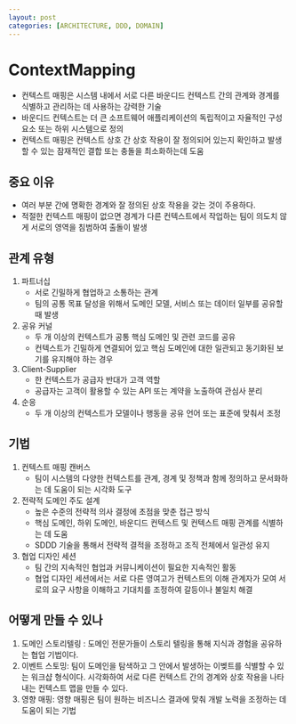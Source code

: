 ```yaml
---
layout: post
categories: [ARCHITECTURE, DDD, DOMAIN]
---
```



# ContextMapping

- 컨텍스트 매핑은 시스템 내에서 서로 다른 바운디드 컨텍스트 간의 관계와 경계를 식별하고 관리하는 데 사용하는 강력한 기술
- 바운디드 컨텍스트는 더 큰 소프트웨어 애플리케이션의 독립적이고 자율적인 구성 요소 또는 하위 시스템으로 정의
- 컨텍스트 매핑은 컨텍스트 상호 간 상호 작용이 잘 정의되어 있는지 확인하고 발생할 수 있는 잠재적인 결합 또는 충돌을 최소화하는데 도움

## 중요 이유
- 여러 부분 간에 명확한 경계와 잘 정의된 상호 작용을 갖는 것이 주용하다.
- 적절한 컨텍스트 매핑이 없으면 경계가 다른 컨텍스트에서 작업하는 팀이 의도치 않게 서로의 영역을 침범하여 출돌이 발생

## 관계 유형
1. 파트너십 
   - 서로 긴밀하게 협업하고 소통하는 관계
   - 팀의 공통 목표 달성을 위해서 도메인 모델, 서비스 또는 데이터 일부를 공유할 때 발생
2. 공유 커널
   - 두 개 이상의 컨텍스트가 공통 핵심 도메인 및 관련 코드를 공유
   - 컨텍스트가 긴밀하게 연결되어 있고 핵심 도메인에 대한 일관되고 동기화된 보기를 유지해야 하는 경우
3. Client-Supplier
   - 한 컨텍스트가 공급자 반대가 고객 역할
   - 공급자는 고객이 활용할 수 있는 API 또는 계약을 노출하여 관심사 분리
4. 순응
   - 두 개 이상의 컨텍스트가 모델이나 행동을 공유 언어 또는 표준에 맞춰서 조정
## 기법
1. 컨텍스트 매핑 캔버스
   - 팀이 시스템의 다양한 컨텍스트를 관계, 경계 및 정책과 함께 정의하고 문서화하는 데 도움이 되는 시각화 도구
2. 전략적 도메인 주도 설계
   - 높은 수준의 전략적 의사 결정에 초점을 맞춘 접근 방식
   - 핵심 도메인, 하위 도메인, 바운디드 컨텍스트 및 컨텍스트 매핑 관계를 식별하는 데 도움
   - SDDD 기술을 통해서 전략적 결적을 조정하고 조직 전체에서 일관성 유지
3. 협업 디자인 세션
   - 팀 간의 지속적인 협업과 커뮤니케이션이 필요한 지속적인 활동
   - 협업 디자인 세션에서는 서로 다른 영여고가 컨텍스트의 이해 관계자가 모여 서로의 요구 사항을 이해하고 기대치를 조정하여 갈등이나 불일치 해결

## 어떻게 만들 수 있나
1. 도메인 스토리텔링 : 도메인 전문가들이 스토리 텔링을 통해 지식과 경험을 공유하는 협업 기법이다.
2. 이벤트 스토밍: 팀이 도메인을 탐색하고 그 안에서 발생하는 이벶트를 식별할 수 있는 워크샵 형식이다. 시각화하여 서로 다른 컨텍스트 간의 경계와 상호 작용을 나타내는 컨텍스트 맵을 만들 수 있다.
3. 영향 매핑: 영향 매핑은 팀이 원하는 비즈니스 결과에 맞춰 개발 노력을 조정하는 데 도움이 되는 기법

